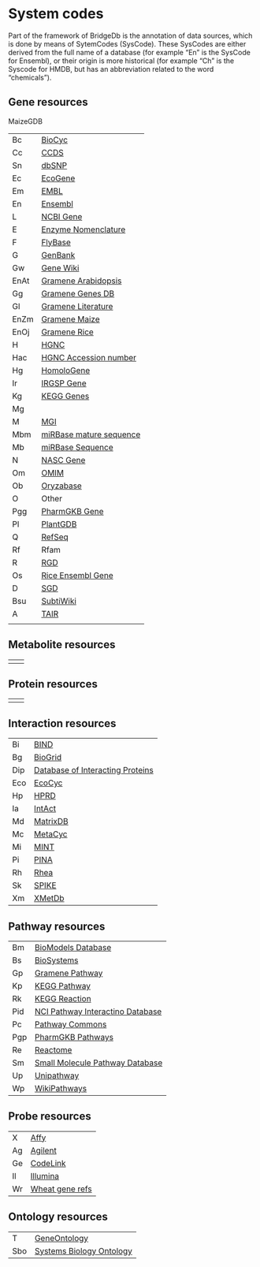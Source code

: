 # System codes

Part of the framework of BridgeDb is the annotation of data sources, which is done by means of SytemCodes (SysCode).
These SysCodes are either derived from the full name of  a database (for example “En” is the SysCode for Ensembl),
or their origin is more historical (for example “Ch” is the Syscode for HMDB, but has an abbreviation related
to the word “chemicals”).

## Gene resources

<table>
  <tr><td>Bc</td><td><a href="http://biocyc.org/">BioCyc</a></td></tr>
  <tr><td>Cc</td><td><a href="http://identifiers.org/ccds/">CCDS</a></td></tr>
  <tr><td>Sn</td><td><a href="http://www.ncbi.nlm.nih.gov/sites/entrez?db=snp">dbSNP</a></td></tr>
  <tr><td>Ec</td><td><a href="http://ecogene.org/">EcoGene</a></td></tr>
  <tr><td>Em</td><td><a href="http://www.ebi.ac.uk/embl/">EMBL</a></td></tr>
  <tr><td>En</td><td><a href="http://www.ensembl.org/">Ensembl</a></td></tr>
  <tr><td>L</td><td><a href="http://www.ncbi.nlm.nih.gov/gene">NCBI Gene</a></td></tr>
  <tr><td>E</td><td><a href="http://www.ebi.ac.uk/intenz/">Enzyme Nomenclature</a></td></tr>
  <tr><td>F</td><td><a href="http://flybase.org/">FlyBase</a></td></tr>
  <tr><td>G</td><td><a href="http://www.ncbi.nlm.nih.gov/genbank/">GenBank</a></td></tr>
  <tr><td>Gw</td><td><a href="http://en.wikipedia.org/wiki/Portal:Gene_Wiki">Gene Wiki</a></td></tr>
  <tr><td>EnAt</td><td><a href="http://www.gramene.org/">Gramene Arabidopsis</a></td></tr>
  <tr><td>Gg</td><td><a href="http://www.gramene.org/">Gramene Genes DB</a></td></tr>
  <tr><td>Gl</td><td><a href="http://www.gramene.org/">Gramene Literature</a></td></tr>
  <tr><td>EnZm</td><td><a href="http://www.ensembl.org/">Gramene Maize</a></td></tr>
  <tr><td>EnOj</td><td><a href="http://www.gramene.org/">Gramene Rice</a></td></tr>
  <tr><td>H</td><td><a href="http://www.genenames.org/">HGNC</a></td></tr>
  <tr><td>Hac</td><td><a href="http://www.genenames.org/">HGNC Accession number</a></td></tr>
  <tr><td>Hg</td><td><a href="http://www.ncbi.nlm.nih.gov/homologene/">HomoloGene</a></td></tr>
  <tr><td>Ir</td><td><a href="http://rgp.dna.affrc.go.jp/IRGSP/">IRGSP Gene</a></td></tr>
  <tr><td>Kg</td><td><a href="http://www.genome.jp/kegg/genes.html">KEGG Genes</a></td></tr>
  <tr><td>Mg</td>MaizeGDB</td></tr>
  <tr><td>M</td><td><a href="http://www.informatics.jax.org/">MGI</a></td></tr>
  <tr><td>Mbm</td><td><a href="http://www.mirbase.org/">miRBase mature sequence</a></td></tr>
  <tr><td>Mb</td><td><a href="http://microrna.sanger.ac.uk/">miRBase Sequence</a></td></tr>
  <tr><td>N</td><td><a href="http://arabidopsis.info/">NASC Gene</a></td></tr>
  <tr><td>Om</td><td><a href="http://omim.org/">OMIM</a></td></tr>
  <tr><td>Ob</td><td><a href="http://www.shigen.nig.ac.jp/rice/oryzabase">Oryzabase</a></td></tr>
  <tr><td>O</td><td>Other</td></tr>
  <tr><td>Pgg</td><td><a href="http://www.pharmgkb.org/">PharmGKB Gene</a></td></tr>
  <tr><td>Pl</td><td><a href="http://www.plantgdb.org/">PlantGDB</a></td></tr>
  <tr><td>Q</td><td><a href="http://www.ncbi.nlm.nih.gov/projects/RefSeq/">RefSeq</a></td></tr>
  <tr><td>Rf</td><td>Rfam</td></tr>
  <tr><td>R</td><td><a href="http://rgd.mcw.edu/">RGD</a></td></tr>
  <tr><td>Os</td><td><a href="http://www.gramene.org/Oryza_sativa">Rice Ensembl Gene</a></td></tr>
  <tr><td>D</td><td><a href="http://www.yeastgenome.org/">SGD</a></td></tr>
  <tr><td>Bsu</td><td><a href="http://www.subtiwiki.uni-goettingen.de/wiki/index.php/Main_Page">SubtiWiki</a></td></tr>
  <tr><td>A</td><td><a href="http://arabidopsis.org/index.jsp">TAIR</a></td></tr>
  <tr><td></td><td><a href=""></a></td></tr>
</table>

## Metabolite resources

<table>
  <tr><td></td><td><a href=""></a></td></tr>
</table>

## Protein resources

<table>
  <tr><td></td><td><a href=""></a></td></tr>
</table>

## Interaction resources

<table>
  <tr><td>Bi</td><td><a href="http://www.bind.ca/">BIND</a></td></tr>
  <tr><td>Bg</td><td><a href="http://thebiogrid.org/">BioGrid</a></td></tr>
  <tr><td>Dip</td><td><a href="http://dip.doe-mbi.ucla.edu/">Database of Interacting Proteins</a></td></tr>
  <tr><td>Eco</td><td><a href="http://ecocyc.org/">EcoCyc</a></td></tr>
  <tr><td>Hp</td><td><a href="http://www.hprd.org/">HPRD</a></td></tr>
  <tr><td>Ia</td><td><a href="http://www.ebi.ac.uk/intact/">IntAct</a></td></tr>
  <tr><td>Md</td><td><a href="http://matrixdb.ibcp.fr/">MatrixDB</a></td></tr>
  <tr><td>Mc</td><td><a href="http://www.metacyc.org/">MetaCyc</a></td></tr>
  <tr><td>Mi</td><td><a href="http://mint.bio.uniroma2.it/mint/">MINT</a></td></tr>
  <tr><td>Pi</td><td><a href="http://cbg.garvan.unsw.edu.au/pina/">PINA</a></td></tr>
  <tr><td>Rh</td><td><a href="http://www.ebi.ac.uk/rhea/">Rhea</a></td></tr>
  <tr><td>Sk</td><td><a href="http://www.cs.tau.ac.il/~spike/">SPIKE</a></td></tr>
  <tr><td>Xm</td><td><a href="http://www.xmetdb.org/">XMetDb</a></td></tr>
</table>

## Pathway resources
<table>
  <tr><td>Bm</td><td><a href="http://www.ebi.ac.uk/biomodels/">BioModels Database</a></td></tr>
  <tr><td>Bs</td><td><a href="http://www.ncbi.nlm.nih.gov/biosystems/">BioSystems</a></td></tr>
  <tr><td>Gp</td><td><a href="http://www.gramene.org/pathway">Gramene Pathway</a></td></tr>
  <tr><td>Kp</td><td><a href="http://www.genome.jp/kegg/pathway.html">KEGG Pathway</a></td></tr>
  <tr><td>Rk</td><td><a href="http://www.genome.jp/kegg/reaction/">KEGG Reaction</a></td></tr>
  <tr><td>Pid</td><td><a href="http://pid.nci.nih.gov/">NCI Pathway Interactino Database</a></td></tr>
  <tr><td>Pc</td><td><a href="http://www.pathwaycommons.org/pc/">Pathway Commons</a></td></tr>
  <tr><td>Pgp</td><td><a href="http://www.pharmgkb.org/">PharmGKB Pathways</a></td></tr>
  <tr><td>Re</td><td><a href="http://www.reactome.org/">Reactome</a></td></tr>
  <tr><td>Sm</td><td><a href="http://www.smpdb.ca/pathways">Small Molecule Pathway Database</a></td></tr>
  <tr><td>Up</td><td><a href="http://www.grenoble.prabi.fr/obiwarehouse/unipathway">Unipathway</a></td></tr>
  <tr><td>Wp</td><td><a href="https://wikipathways.org/">WikiPathways</a></td></tr>
</table>

## Probe resources

<table>
  <tr><td>X</td><td><a href="http://www.affymetrix.com/">Affy</a></td></tr>
  <tr><td>Ag</td><td><a href="http://agilent.com/">Agilent</a></td></tr>
  <tr><td>Ge</td><td><a href="http://www.appliedmicroarrays.com/">CodeLink</a></td></tr>
  <tr><td>Il</td><td><a href="http://www.illumina.com/">Illumina</a></td></tr>
  <tr><td>Wr</td><td><a href="http://wheat.pw.usda.gov/">Wheat gene refs</a></td></tr>
</table>


## Ontology resources

<table>
  <tr><td>T</td><td><a href="http://www.ebi.ac.uk/QuickGO/">GeneOntology</a></td></tr>
  <tr><td>Sbo</td><td><a href="http://www.ebi.ac.uk/sbo/">Systems Biology Ontology</a></td></tr>
</table>

<!--  <tr><td></td><td><a href=""></a></td></tr> -->

